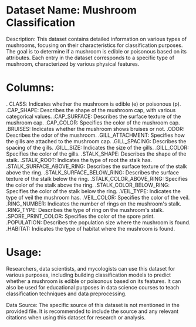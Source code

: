 # Dataset Name: Mushroom Classification

Description:
This dataset contains detailed information on various types of mushrooms, focusing on their characteristics for classification purposes. The goal is to determine if a mushroom is edible or poisonous based on its attributes. Each entry in the dataset corresponds to a specific type of mushroom, characterized by various physical features.

# Columns:

 . CLASS: Indicates whether the mushroom is edible (e) or poisonous (p).
 .CAP_SHAPE: Describes the shape of the mushroom cap, with various categorical values.
 .CAP_SURFACE: Describes the surface texture of the mushroom cap.
 .CAP_COLOR: Specifies the color of the mushroom cap.
 .BRUISES: Indicates whether the mushroom shows bruises or not.
 .ODOR: Describes the odor of the mushroom.
 .GILL_ATTACHMENT: Specifies how the gills are attached to the mushroom cap.
 .GILL_SPACING: Describes the spacing of the gills.
 .GILL_SIZE: Indicates the size of the gills.
 .GILL_COLOR: Specifies the color of the gills.
 .STALK_SHAPE: Describes the shape of the stalk.
 .STALK_ROOT: Indicates the type of root the stalk has.
 .STALK_SURFACE_ABOVE_RING: Describes the surface texture of the stalk above the ring.
 .STALK_SURFACE_BELOW_RING: Describes the surface texture of the stalk below the ring.
 .STALK_COLOR_ABOVE_RING: Specifies the color of the stalk above the ring.
 .STALK_COLOR_BELOW_RING: Specifies the color of the stalk below the ring.
 .VEIL_TYPE: Indicates the type of veil the mushroom has.
 .VEIL_COLOR: Specifies the color of the veil.
 .RING_NUMBER: Indicates the number of rings on the mushroom's stalk.
 .RING_TYPE: Describes the type of ring on the mushroom's stalk.
 .SPORE_PRINT_COLOR: Specifies the color of the spore print.
 .POPULATION: Describes the population size where the mushroom is found.
 .HABITAT: Indicates the type of habitat where the mushroom is found.
 # Usage:
 Researchers, data scientists, and mycologists can use this dataset for various purposes, including building classification models to predict whether a mushroom is edible or poisonous based on its features. It can also be used for educational purposes in data science courses to teach classification techniques and data preprocessing.

Data Source:
The specific source of this dataset is not mentioned in the provided file. It is recommended to include the source and any relevant citations when using this dataset for research or analysis.
